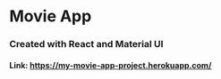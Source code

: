 # Movie App

### Created with React and Material UI

#### Link: https://my-movie-app-project.herokuapp.com/
